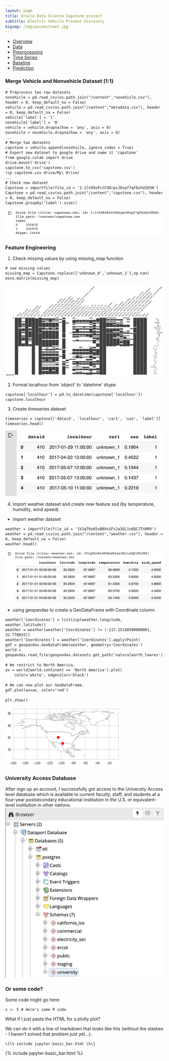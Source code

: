 ```yaml
---
layout: page
title: Oracle Data Science Capstone project
subtitle: Electric Vehicle Present Discovery
bigimg: /img/pecanstreet.jpg
---
```


   <link rel="stylesheet" type="text/css" href="css/main.css" />

   <div id= "main">
		<div id="menubar">
			<ul id="menu">
			    <li><a href="https://monarch2018.github.io/ev_prediction/index.html">Overview</a></li>
			    <li><a href="https://monarch2018.github.io/ev_prediction/data/">Data</a></li>
			    <li class = "selected"><a href="https://monarch2018.github.io/ev_prediction/preprocessing/">Preprocessing</a></li>
			    <li><a href="https://monarch2018.github.io/ev_prediction/timeseries/">Time Series</a></li>
			    <li><a href="https://monarch2018.github.io/ev_prediction/baseline/">Baseline</a></li>
			    <li><a href="https://monarch2018.github.io/ev_prediction/prediction/">Prediction</a></li>
			</ul>
		</div>
	
   </div>

### Merge Vehicle and Nonvehicle Dataset (1:1)

```
# Preprocess two raw datasets
novehicle = pd.read_csv(os.path.join("/content","novehicle.csv"), header = 0, keep_default_na = False)
vehicle = pd.read_csv(os.path.join("/content","metadata.csv"), header = 0, keep_default_na = False)
vehicle['label'] = '1'
novehicle['label'] = '0'
vehicle = vehicle.dropna(how = 'any', axis = 0)
novehicle = novehicle.dropna(how = 'any', axis = 0)
...
# Merge two datasets
capstone = vehicle.append(novehicle, ignore_index = True)
# Export new dataset to google drive and name it 'capstone'
from google.colab import drive
drive.mount('drive')
capstone.to_csv('capstone.csv')
!cp capstone.csv drive/My\ Drive/
...
# Check new dataset
Capstone = importfile(file_id = '1-1lVd9sPctCOOrpxJ8vpf7qf6zhU3EhN')
Capstone = pd.read_csv(os.path.join("/content","capstone.csv"), header = 0, keep_default_na = False)
Capstone.groupby('label').size()
```
![merge](/img/merge.png#merge)



### Feature Engineering
1. Check missing values by using missing_map function
```
# see missing values
missing_map = Capstone.replace(['unknown_0','unknown_1'],np.nan)
msno.matrix(missing_map)
```
![missing](/img/missing.png#missing)

2. Format localhour from 'object' to 'datetime' dtype
```
capstone['localhour'] = pd.to_datetime(capstone['localhour'])
capstone.localhour
```

3. Create timeseries dataset
```
timeseries = captone[['dataid', 'localhour', 'car1', 'use', 'label']]
timeseries.head()
```
![timeseries](/img/timeseries.png#timeseries)

4. import weather dataset and create new feature ssd (by temperature, humidity, wind speed)
- import weather dataset
```
weather = importfile(file_id = '1V1qT6o65vB0XsSFs2a3GL1u6QCJTn0R9')
weather = pd.read_csv(os.path.join("/content","weather.csv"), header = 0, keep_default_na = False)
weather.head()
```
![weather](/img/weather.png#weather)
- using geopandas to create a GeoDataFrame with Coordinate column
```
weather['Coordinates'] = list(zip(weather.longitude, weather.latitude))
weather = weather[weather['Coordinates'] != (-117.15188500000001, 32.778033)]
weather['Coordinates'] = weather['Coordinates'].apply(Point)
gdf = geopandas.GeoDataFrame(weather, geometry='Coordinates')
world = geopandas.read_file(geopandas.datasets.get_path('naturalearth_lowres'))

# We restrict to North America.
ax = world[world.continent == 'North America'].plot(
    color='white', edgecolor='black')

# We can now plot our GeoDataFrame.
gdf.plot(ax=ax, color='red')

plt.show()
```
![geo](/img/geo.png#geo)


### University Access Database 
After sign up an account, I successfully got access to the University Access level database which is available to current faculty, staff, and students at a four-year postsecondary educational institution in the U.S. or equivalent-level institution in other nations. 
![university](/img/university.png#university)


### Or some code?

Some code might go here:

```
x <- 5 # Here's some R code
```

What if I just paste the HTML for a plotly plot?

We can do it with a line of markdown that looks like this (without the slashes - I haven't solved that problem just yet...):
```
\{\% include jupyter-basic_bar.html \%\}
```
{% include jupyter-basic_bar.html %}
